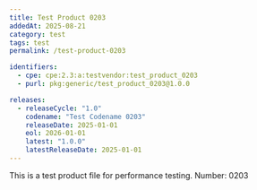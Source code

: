 ```yaml
---
title: Test Product 0203
addedAt: 2025-08-21
category: test
tags: test
permalink: /test-product-0203

identifiers:
  - cpe: cpe:2.3:a:testvendor:test_product_0203
  - purl: pkg:generic/test_product_0203@1.0.0

releases:
  - releaseCycle: "1.0"
    codename: "Test Codename 0203"
    releaseDate: 2025-01-01
    eol: 2026-01-01
    latest: "1.0.0"
    latestReleaseDate: 2025-01-01
---
```


This is a test product file for performance testing. Number: 0203
